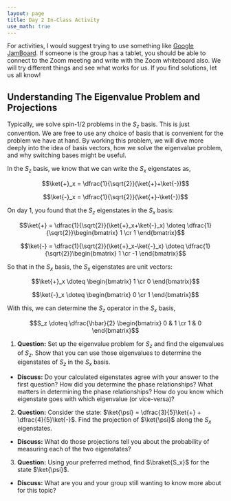 ```yaml
---
layout: page
title: Day 2 In-Class Activity
use_math: true
---
```


For activities, I would suggest trying to use something like [Google JamBoard](https://jamboard.google.com/). If someone is the group has a tablet, you should be able to connect to the Zoom meeting and write with the Zoom whiteboard also. We will try different things and see what works for us. If you find solutions, let us all know!

## Understanding The Eigenvalue Problem and Projections

Typically, we solve spin-1/2 problems in the $S_z$ basis. This is just convention. We are free to use any choice of basis that is convenient for the problem we have at hand. By working this problem, we will dive more deeply into the idea of basis vectors, how we solve the eigenvalue problem, and why switching bases might be useful.

In the $S_z$ basis, we know that we can write the $S_x$ eigenstates as,

$$\ket{+}_x = \dfrac{1}{\sqrt{2}}(\ket{+}+\ket{-})$$

$$\ket{-}_x = \dfrac{1}{\sqrt{2}}(\ket{+}-\ket{-})$$


On day 1, you found that the $S_z$ eigenstates in the $S_x$ basis:

$$\ket{+} = \dfrac{1}{\sqrt{2}}(\ket{+}_x+\ket{-}_x) \doteq \dfrac{1}{\sqrt{2}}\begin{bmatrix} 1 \cr 1 \end{bmatrix}$$

$$\ket{-} = \dfrac{1}{\sqrt{2}}(\ket{+}_x-\ket{-}_x) \doteq \dfrac{1}{\sqrt{2}}\begin{bmatrix} 1 \cr -1 \end{bmatrix}$$

So that in the $S_x$ basis, the $S_x$ eigenstates are unit vectors:

$$\ket{+}_x \doteq \begin{bmatrix} 1 \cr 0 \end{bmatrix}$$

$$\ket{-}_x \doteq \begin{bmatrix} 0 \cr 1 \end{bmatrix}$$

With this, we can determine the $S_z$ operator in the $S_x$ basis,

$$S_z \doteq \dfrac{\hbar}{2} \begin{bmatrix} 0 & 1 \cr 1 & 0 \end{bmatrix}$$

1. **Question:** Set up the eigenvalue problem for $S_z$ and find the eigenvalues of $S_z$. Show that you can use those eigenvalues to determine the eigenstates of $S_z$ in the $S_x$ basis.
  * **Discuss:** Do your calculated eigenstates agree with your answer to the first question? How did you determine the phase relationships? What matters in determining the phase relationships? How do you know which eigenstate goes with which eigenvalue (or vice-versa)?
2. **Question:** Consider the state: $\ket{\psi} = \dfrac{3}{5}\ket{+} + \dfrac{4}{5}\ket{-}$. Find the projection of $\ket{\psi}$ along the $S_x$ eigenstates.
  * **Discuss:** What do those projections tell you about the probability of measuring each of the two eigenstates?
3. **Question:** Using your preferred method, find $\braket{S_x}$ for the state $\ket{\psi}$.
  * **Discuss:** What are you and your group still wanting to know more about for this topic?
